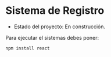 <h1> Sistema de Registro</h1>

- Estado del proyecto: En construcción.

Para ejecutar el sistemas debes poner:

```npm install react```
